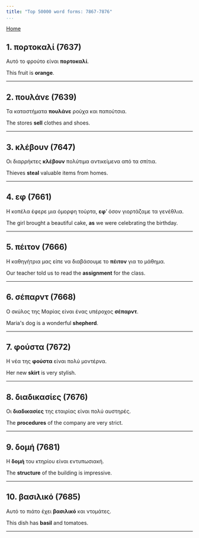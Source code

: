 ```yaml
---
title: "Top 50000 word forms: 7867-7876"
...
```


[Home](./) 

## 1. πορτοκαλί (7637)

Αυτό το φρούτο είναι **πορτοκαλί**.

This fruit is **orange**.

---

## 2. πουλάνε (7639)

Τα καταστήματα **πουλάνε** ρούχα και παπούτσια.

The stores **sell** clothes and shoes.

---

## 3. κλέβουν (7647)

Οι διαρρήκτες **κλέβουν** πολύτιμα αντικείμενα από τα σπίτια.  

Thieves **steal** valuable items from homes.

---

## 4. εφ (7661)

Η κοπέλα έφερε μια όμορφη τούρτα, **εφ**’ όσον γιορτάζαμε τα γενέθλια.  

The girl brought a beautiful cake, **as** we were celebrating the birthday.

---

## 5. πέιτον (7666)

Η καθηγήτρια μας είπε να διαβάσουμε το **πέιτον** για το μάθημα.

Our teacher told us to read the **assignment** for the class.

---

## 6. σέπαρντ (7668)

Ο σκύλος της Μαρίας είναι ένας υπέροχος **σέπαρντ**.  

Maria's dog is a wonderful **shepherd**.

---

## 7. φούστα (7672)

Η νέα της **φούστα** είναι πολύ μοντέρνα.  

Her new **skirt** is very stylish.

---

## 8. διαδικασίες (7676)

Οι **διαδικασίες** της εταιρίας είναι πολύ αυστηρές.  

The **procedures** of the company are very strict.

---

## 9. δομή (7681)

Η **δομή** του κτηρίου είναι εντυπωσιακή.  

The **structure** of the building is impressive.

---

## 10. βασιλικό (7685)

Αυτό το πιάτο έχει **βασιλικό** και ντομάτες.

This dish has **basil** and tomatoes.

---

